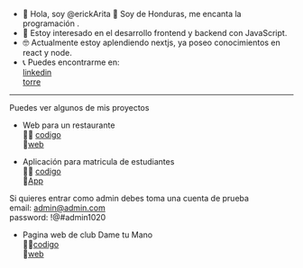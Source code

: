 - 👋 Hola, soy @erickArita  📌 Soy de Honduras, me encanta la programación .
- 👀 Estoy interesado en el desarrollo frontend y backend con JavaScript.
- 🤓 Actualmente estoy aplendiendo nextjs, ya poseo conocimientos en react y node.
- 📞 Puedes encontrarme en:   
[linkedin](https://www.linkedin.com/in/erickarita/)  
[torre](https://torre.co/en/erickemao)
<hr/>
Puedes ver algunos de mis proyectos  

- Web para un restaurante     
    👨‍💻 [codigo](https://github.com/erickArita/litle-coffe)  
    🚀[web](https://littlecoffeesr.vercel.app/)  
    
- Aplicación para matricula de estudiantes    
    👨‍💻 [codigo](https://github.com/erickArita/matricula-app)  
    🚀[App](https://erickarita.github.io/docs/)  
    
Si quieres entrar como admin debes toma una cuenta de prueba  
email: admin@admin.com  
password: !@#admin1020
- Pagina web de club Dame tu Mano   
    👨‍💻[codigo](https://github.com/erickArita/dametumano)  
    🚀[web](https://erickarita.github.io/dametumano/)
<!---

erickArita/erickArita is a ✨ special ✨ repository because its `README.md` (this file) appears on your GitHub profile.
You can click the Preview link to take a look at your changes.
--->
